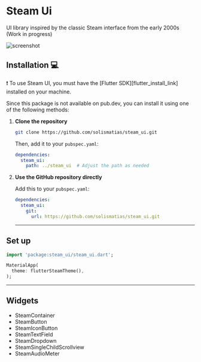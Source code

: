 # Steam Ui

UI library inspired by the classic Steam interface from the early 2000s (Work in progress)

![screenshot](https://github.com/user-attachments/assets/752ebe0a-6aab-4eca-9659-9352c5465021)

## Installation 💻

❗ To use Steam UI, you must have the [Flutter SDK][flutter_install_link] installed on your machine.

Since this package is not available on pub.dev, you can install it using one of the following methods:

1. **Clone the repository**

    ```sh
    git clone https://github.com/solismatias/steam_ui.git
    ```

    Then, add it to your `pubspec.yaml`:

    ```yaml
    dependencies:
      steam_ui:
        path: ../steam_ui  # Adjust the path as needed
    ```

2. **Use the GitHub repository directly**

    Add this to your `pubspec.yaml`:

    ```yaml
    dependencies:
      steam_ui:
        git:
          url: https://github.com/solismatias/steam_ui.git
    ```

   ---

## Set up

```dart
import 'package:steam_ui/steam_ui.dart';

MaterialApp(
  theme: flutterSteamTheme(),
);
````
   ---
## Widgets

 - SteamContainer
 - SteamButton
 - SteamIconButton
 - SteamTextField
 - SteamDropdown
 - SteamSingleChildScrollview
 - SteamAudioMeter



